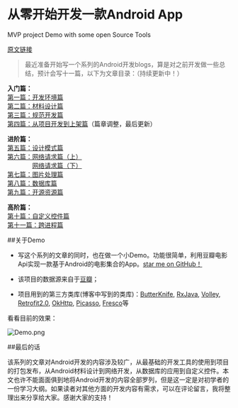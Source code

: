# 从零开始开发一款Android App

MVP project Demo with some open Source Tools


[原文链接](http://www.jianshu.com/p/a58d15ef5c8b)

>最近准备开始写一个系列的Android开发blogs，算是对之前开发做一些总结，预计会写十一篇，以下为文章目录：（持续更新中！）  

**入门篇：**  
[第一篇：开发环境篇](http://www.jianshu.com/p/b20c9c6993f5)  
[第二篇：材料设计篇](http://www.jianshu.com/p/47b81f3a0b31)  
[第三篇：规范开发篇](http://www.jianshu.com/p/be0d9c0908f2)  
[第四篇：从项目开发到上架篇](http://www.jianshu.com/p/8b0483510bf9)（篇章调整，最后更新）  

**进阶篇：**  
[第五篇：设计模式篇](http://www.jianshu.com/p/fa92ca51bdb0)  
[第六篇：网络请求篇（上）](http://www.jianshu.com/p/b084b6d91260)  
    [网络请求篇（下）](http://www.jianshu.com/p/4c0b9793d0b7)  
[第七篇：图片处理篇](http://www.jianshu.com/p/9b93737bfa88)  
[第八篇：数据库篇](http://www.jianshu.com/p/260dda970e19)  
[第九篇：开源资源篇](http://www.jianshu.com/p/bf78e484fc4e)  

**高阶篇：**  
[第十篇：自定义控件篇](http://www.jianshu.com/p/2266c6b82cb3)  
[第十一篇：跨进程篇](http://www.jianshu.com/p/a4a5ca43ce97)  

##关于Demo  
 *  写这个系列的文章的同时，也在做一个小Demo。功能很简单，利用豆瓣电影Api实现一款基于Android的电影集合的App。[star me on GitHub！](https://github.com/ToryangChen/SampleDemo)  

* 该项目的数据源来自于[豆瓣](https://developers.douban.com/wiki/?title=guide)；   

* 项目用到的第三方类库(博客中写到的类库)：[ButterKnife](http://jakewharton.github.io/butterknife/), [RxJava](https://github.com/ReactiveX/RxJava/wiki), [Volley](https://github.com/mcxiaoke/android-volley), [Retrofit2.0](http://square.github.io/retrofit/), [OkHttp](http://square.github.io/okhttp/), [Picasso](http://square.github.io/picasso/), [Fresco](https://github.com/facebook/fresco)等  

看看目前的效果：  

![Demo.png](http://upload-images.jianshu.io/upload_images/533504-9cc42282dabe92d7.png?imageMogr2/auto-orient/strip%7CimageView2/2/w/1240)

##最后的话  

该系列的文章对Android开发的内容涉及较广，从最基础的开发工具的使用到项目的打包发布，从Android材料设计到网络开发，从数据库的应用到自定义控件。本文也许不能面面俱到地将Android开发的内容全部罗列，但是这一定是对初学者的一份学习大纲。如果读者对其他方面的开发内容有需求，可以在评论留言，我将整理出来分享给大家。感谢大家的支持！

